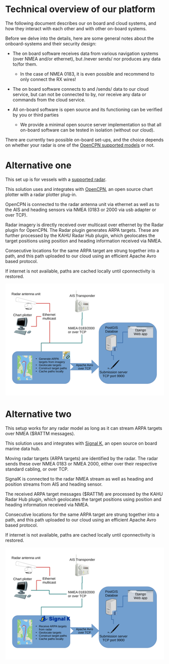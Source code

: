 # Technical overview of our platform

The following document describes our on board and cloud systems, and
how they interact with each other and with other on-board systems.

Before we delve into the details, here are some general notes about
the onboard-systems and their security design:

* The on board software receives data from various navigation systems
  (over NMEA and/or ethernet), but /never sends/ nor produces any data
  to/for them.

  * In the case of NMEA 0183, it is even possible and recommend to
    only connect the RX wires!

* The on board software connects to and /sends/ data to our cloud
  service, but can not be connected to by, nor receive any data or
  commands from the cloud service.

* All on-board software is open source and its functioning can be
  verified by you or third parties

  * We provide a minimal open source server implementation so that all
    on-board software can be tested in isolation (without our cloud).

There are currently two possible on-board set-ups, and the choice
depends on whether your radar is one of the [OpenCPN supported
models](https://github.com/opencpn-radar-pi/radar_pi/wiki) or not.

# Alternative one

This set up is for vessels with a [supported
radar](https://github.com/opencpn-radar-pi/radar_pi/wiki).

This solution uses and integrates with [OpenCPN](https://opencpn.org),
an open source chart plotter with a radar plotter plug-in.

OpenCPN is connected to the radar antenna unit via ethernet as well as
to the AIS and heading sensors via NMEA (0183 or 2000 via usb adapter
or over TCP).

Radar imagery is directly received over multicast over ethernet by the
Radar plugin for OpenCPN. The Radar plugin generates ARPA targets.
These are further processed by the KAHU Radar Hub plugin, which
geolocates the target positions using position and heading information
received via NMEA.

Consecutive locations for the same ARPA target are strung together
into a path, and this path uploaded to our cloud using an efficient
Apache Avro based protocol.

If internet is not available, paths are cached locally until
cponnectivity is restored.

![Alternative 1 overview](tech-overview-alternative-1.svg)


# Alternative two

This setup works for any radar model as long as it can stream ARPA
targets over NMEA ($RATTM messages).

This solution uses and integrates with [Signal K](https://signalk.org/),
an open source on board marine data hub.

Moving radar targets (ARPA targets) are identified by the radar. The
radar sends these over NMEA 0183 or NMEA 2000, either over their
respective standard cabling, or over TCP.

SignalK is connected to the radar NMEA stream as well as heading and
position streams from AIS and heading sensor.

The received ARPA target messages ($RATTM) are processed by the KAHU
Radar Hub plugin, which geolocates the target positions using position
and heading information received via NMEA.

Consecutive locations for the same ARPA target are strung together
into a path, and this path uploaded to our cloud using an efficient
Apache Avro based protocol.

If internet is not available, paths are cached locally until
cponnectivity is restored.

![Alternative 2 overview](tech-overview-alternative-2.svg)
